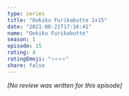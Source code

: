 ```yaml
---
type: series
title: "Ookiku Furikabutte 1x15"
date: "2021-08-21T17:16:41"
name: "Ookiku Furikabutte"
season: 1
episode: 15
rating: 4
ratingEmoji: "⭐️⭐️⭐️⭐️"
share: false
---
```


_[No review was written for this episode]_
